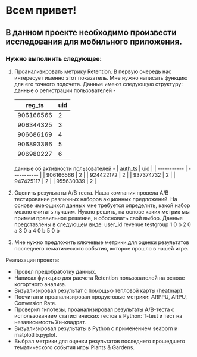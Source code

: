 # Всем привет! 
## В данном проекте необходимо произвести исследования для мобильного приложения.
### Нужно выполнить следующее:
1) Проанализировать метрику Retention. В первую очередь нас интересует именно этот показатель. Мне нужно написать функцию для его точного подсчета.
   Данные имеют следующую структуру:
   данные о регистрации пользователей -

   |    reg_ts   | uid         |
   | ----------- | ----------- |
   | 906166566    |  2   |
   | 906344325    | 3    |
   |  906686169   | 4    |
   | 906893386    | 5    |
   | 906980227    | 6    |
   	
 	
   данные об активности пользователей -
   |    auth_ts  | uid         |
   | ----------- | ----------- |
   | 906166566    |  2   |
   | 924422172    | 2    |
   |  937374732   | 2    |
   | 947425117    | 2    |
   | 955630339    | 2    |
   	
 	
3) Оценить результаты A/B теста. Наша компания провела A/B тестирование различных наборов акционных предложений. На основе имеющихся данных мне требуется определить, какой набор можно считать лучшим. Нужно решить, на основе каких метрик мы примем правильное решение, и обосновать свой выбор.
   Данные представлены в следующем виде:
   user_id	revenue	testgroup
   1	0	b
   2	0	a
   3	0	a
   4	0	b
   5	0	b
4) Мне нужно предложить ключевые метрики для оценки результатов последнего тематического события, которое прошло в нашей игре.

Реализация проекта:
- Провел предобработку данных.
- Написал функцию для расчета Retention пользователей на основе когортного анализа.
- Визуализировал результат с помощью тепловой карты (heatmap).
- Посчитал и проанализировал продуктовые метрики: ARPPU, ARPU, Conversion Rate. 
- Проверил гипотезы, проанализировал результаты А/B-теста с использованием статистических тестов в Python: T-test и тест на независимость Хи-квадрат.
- Визуализировал результаты в Python с применением seaborn и matplotlib.pyplot.
- Выбрал метрики для оценки результатов последнего прошедшего тематического события игры Plants & Gardens.




